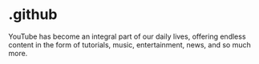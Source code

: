 # .github
YouTube has become an integral part of our daily lives, offering endless content in the form of tutorials, music, entertainment, news, and so much more.
